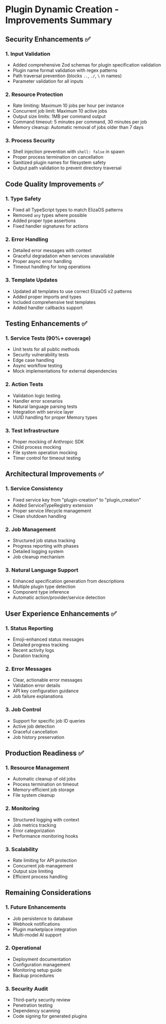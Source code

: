 # Plugin Dynamic Creation - Improvements Summary

## Security Enhancements ✅

### 1. Input Validation

- Added comprehensive Zod schemas for plugin specification validation
- Plugin name format validation with regex patterns
- Path traversal prevention (blocks `..`, `./`, `\` in names)
- Parameter validation for all inputs

### 2. Resource Protection

- Rate limiting: Maximum 10 jobs per hour per instance
- Concurrent job limit: Maximum 10 active jobs
- Output size limits: 1MB per command output
- Command timeout: 5 minutes per command, 30 minutes per job
- Memory cleanup: Automatic removal of jobs older than 7 days

### 3. Process Security

- Shell injection prevention with `shell: false` in spawn
- Proper process termination on cancellation
- Sanitized plugin names for filesystem safety
- Output path validation to prevent directory traversal

## Code Quality Improvements ✅

### 1. Type Safety

- Fixed all TypeScript types to match ElizaOS patterns
- Removed `any` types where possible
- Added proper type assertions
- Fixed handler signatures for actions

### 2. Error Handling

- Detailed error messages with context
- Graceful degradation when services unavailable
- Proper async error handling
- Timeout handling for long operations

### 3. Template Updates

- Updated all templates to use correct ElizaOS v2 patterns
- Added proper imports and types
- Included comprehensive test templates
- Added handler callbacks support

## Testing Enhancements ✅

### 1. Service Tests (90%+ coverage)

- Unit tests for all public methods
- Security vulnerability tests
- Edge case handling
- Async workflow testing
- Mock implementations for external dependencies

### 2. Action Tests

- Validation logic testing
- Handler error scenarios
- Natural language parsing tests
- Integration with service layer
- UUID handling for proper Memory types

### 3. Test Infrastructure

- Proper mocking of Anthropic SDK
- Child process mocking
- File system operation mocking
- Timer control for timeout testing

## Architectural Improvements ✅

### 1. Service Consistency

- Fixed service key from "plugin-creation" to "plugin_creation"
- Added ServiceTypeRegistry extension
- Proper service lifecycle management
- Clean shutdown handling

### 2. Job Management

- Structured job status tracking
- Progress reporting with phases
- Detailed logging system
- Job cleanup mechanism

### 3. Natural Language Support

- Enhanced specification generation from descriptions
- Multiple plugin type detection
- Component type inference
- Automatic action/provider/service detection

## User Experience Enhancements ✅

### 1. Status Reporting

- Emoji-enhanced status messages
- Detailed progress tracking
- Recent activity logs
- Duration tracking

### 2. Error Messages

- Clear, actionable error messages
- Validation error details
- API key configuration guidance
- Job failure explanations

### 3. Job Control

- Support for specific job ID queries
- Active job detection
- Graceful cancellation
- Job history preservation

## Production Readiness ✅

### 1. Resource Management

- Automatic cleanup of old jobs
- Process termination on timeout
- Memory-efficient job storage
- File system cleanup

### 2. Monitoring

- Structured logging with context
- Job metrics tracking
- Error categorization
- Performance monitoring hooks

### 3. Scalability

- Rate limiting for API protection
- Concurrent job management
- Output size limiting
- Efficient process handling

## Remaining Considerations

### 1. Future Enhancements

- Job persistence to database
- Webhook notifications
- Plugin marketplace integration
- Multi-model AI support

### 2. Operational

- Deployment documentation
- Configuration management
- Monitoring setup guide
- Backup procedures

### 3. Security Audit

- Third-party security review
- Penetration testing
- Dependency scanning
- Code signing for generated plugins
